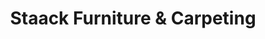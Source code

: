 ---
title: "Staack Furniture & Carpeting"
url: /syracuse/staack-furniture-and-carpeting/
shop: furniture
---